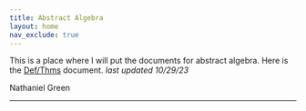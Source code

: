 ```yaml
---
title: Abstract Algebra
layout: home
nav_exclude: true
---
```



This is a place where I will put the documents for abstract algebra.
Here is the [Def/Thms] document.
_last updated 10/29/23_

Nathaniel Green


----

[Def/Thms]: files/Abstract_Algebra_cheat_sheet_2023.pdf
